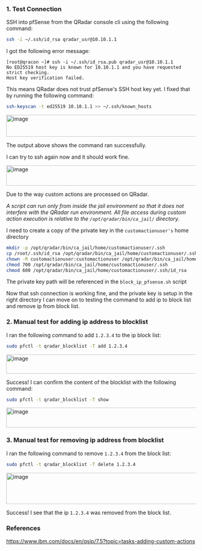 ### 1. Test Connection

  SSH into pfSense from the QRadar console cli using the following command:
  
  ``` bash
  ssh -i ~/.ssh/id_rsa qradar_usr@10.10.1.1
  ```
  
  I got the following error message:
  
  ```text
  [root@qracon ~]# ssh -i ~/.ssh/id_rsa.pub qradar_usr@10.10.1.1
  No ED25519 host key is known for 10.10.1.1 and you have requested strict checking.
  Host key verification failed.
  ```
  
  This means QRadar does not trust pfSense's SSH host key yet. I fixed that by running the following command:
  
  ``` bash
  ssh-keyscan -t ed25519 10.10.1.1 >> ~/.ssh/known_hosts
  ```
  
  <img width="630" height="58" alt="image" src="https://github.com/user-attachments/assets/97466524-342b-49ce-8367-c69aabe1dbe8" />
  
  The output above shows the command ran successfully.
  
  I can try to ssh again now and it should work fine.
  
  <img width="686" height="54" alt="image" src="https://github.com/user-attachments/assets/4a7b0762-dbcf-4ee1-abe7-57897757c0ca" />

  Due to the way custom actions are processed on QRadar.

  _A script can run only from inside the jail environment so that it does not interfere with the QRadar run environment. All file access during custom action execution is relative to the `/opt/qradar/bin/ca_jail/` directory._

  I need to create a copy of the private key in the `customactionuser's` home directory

  ```bash
  mkdir -p /opt/qradar/bin/ca_jail/home/customactionuser/.ssh
  cp /root/.ssh/id_rsa /opt/qradar/bin/ca_jail/home/customactionuser/.ssh/
  chown -R customactionuser:customactionuser /opt/qradar/bin/ca_jail/home/customactionuser/.ssh
  chmod 700 /opt/qradar/bin/ca_jail/home/customactionuser/.ssh
  chmod 600 /opt/qradar/bin/ca_jail/home/customactionuser/.ssh/id_rsa
  ```
  
  The private key path will be referenced in the `block_ip_pfsense.sh` script
  
  Now that ssh connection is working fine, and the private key is setup in the right directory I can move on to testing the command to add ip to block list and remove ip from block list.

### 2. Manual test for adding ip address to blocklist

  I ran the following command to add `1.2.3.4` to the ip block list:

  ```bash
  sudo pfctl -t qradar_blocklist -T add 1.2.3.4
  ```

  <img width="887" height="51" alt="image" src="https://github.com/user-attachments/assets/7ba4c6b1-9ed8-4ff9-9340-01d8e933580a" />

  Success! I can confirm the content of the blocklist with the following command:

  ```bash
  sudo pfctl -t qradar_blocklist -T show
  ```

  <img width="851" height="53" alt="image" src="https://github.com/user-attachments/assets/266cc6d6-4882-4438-b698-34d06728555a" />

### 3. Manual test for removing ip address from blocklist
  I ran the following command to  remove `1.2.3.4` from the block list:

  ```bash
  sudo pfctl -t qradar_blocklist -T delete 1.2.3.4
  ```

  <img width="900" height="83" alt="image" src="https://github.com/user-attachments/assets/f28a9dcb-73de-4d85-b24e-e0c0429b6f5a" />

  Success! I see that the ip `1.2.3.4` was removed from the block list.

### References
https://www.ibm.com/docs/en/qsip/7.5?topic=tasks-adding-custom-actions
